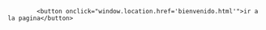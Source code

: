 
            <button onclick="window.location.href='bienvenido.html'">ir a la pagina</button>
       
